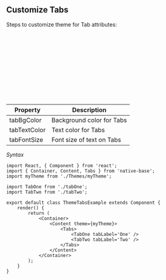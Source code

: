 ## Customize Tabs

Steps to customize theme for Tab attributes:
<br />


<table>
  <thead>
    <tr style="border-style: hidden">
      <th style="border-style: hidden"><div style="background: url(https://docs.nativebase.io/docs/assets/iphone.png) no-repeat; padding: 63px 20px 100px 18px; width: 292px"><img src="{{('https://docs.nativebase.io/docs/assets/ios/guide/theme-tabs.png')}}" alt="" /></div></th>
    </tr>
  </thead>
</table>

<table class = "table table-hover" style="width: 75%; ">
        <thead>
            <tr>
                <th>Property</th>
                <th>Description</th>
            </tr>
        </thead>
        <tbody>
            <tr>
                <td>tabBgColor</td>
                <td>Background color for Tabs</td>
            </tr>
            <tr>
                <td>tabTextColor</td>
                <td>Text color for Tabs</td>
            </tr>
            <tr>
                <td>tabFontSize</td>
                <td>Font size of text on Tabs</td>
            </tr>
        </tbody>
    </table>


*Syntax*

<pre class="line-numbers"><code class="language-jsx">import React, { Component } from 'react';
import { Container, Content, Tabs } from 'native-base';
import myTheme from './Themes/myTheme';

import TabOne from './tabOne';
import TabTwo from './tabTwo';
​
export default class ThemeTabsExample extends Component {
    render() {
        return (
            &lt;Container>
                &lt;Content theme={myTheme}>
                    &lt;Tabs>
                        &lt;TabOne tabLabel='One' />
                        &lt;TabTwo tabLabel='Two' />
                    &lt;/Tabs>
                &lt;/Content>
            &lt;/Container>
        );
    }
}</code></pre>
